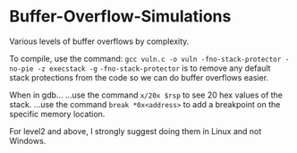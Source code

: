 # Buffer-Overflow-Simulations
Various levels of buffer overflows by complexity.

To compile, use the command:
```gcc vuln.c -o vuln -fno-stack-protector -no-pie -z execstack -g```
`-fno-stack-protector` is to remove any default stack protections from the code so we can do buffer overflows easier.

When in gdb... 
...use the command `x/20x $rsp` to see 20 hex values of the stack.
...use the command `break *0x<address>` to add a breakpoint on the specific memory location.

For level2 and above, I strongly suggest doing them in Linux and not Windows.
